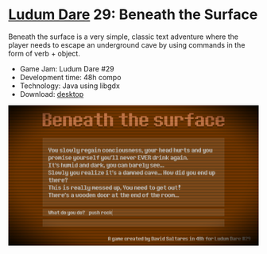 # [Ludum Dare](http://ludumdare.com/compo/) 29: Beneath the Surface

Beneath the surface is a very simple, classic text adventure where the player needs to escape an underground cave by using commands in the form of verb + object.

* Game Jam: Ludum Dare #29
* Development time: 48h compo
* Technology: Java using libgdx
* Download: [desktop](https://dl.dropboxusercontent.com/u/1439807/ld29-beneath/beneath.jar)

![screenshot](/img/beneath-the-surface.png?raw=true)